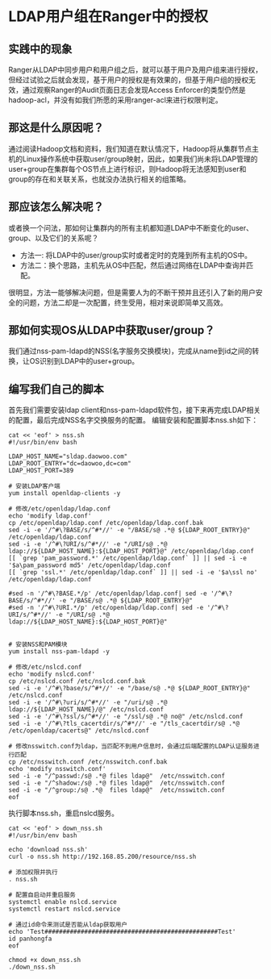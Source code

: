 # LDAP用户组在Ranger中的授权
## 实践中的现象
Ranger从LDAP中同步用户和用户组之后，就可以基于用户及用户组来进行授权，但经过试验之后就会发现，基于用户的授权是有效果的，但基于用户组的授权无效，通过观察Ranger的Audit页面日志会发现Access Enforcer的类型仍然是hadoop-acl，并没有如我们所愿的采用ranger-acl来进行权限判定。

## 那这是什么原因呢？
通过阅读Hadoop文档和资料，我们知道在默认情况下，Hadoop将从集群节点主机的Linux操作系统中获取user/group映射，因此，如果我们尚未将LDAP管理的user+group在集群每个OS节点上进行标识，则Hadoop将无法感知到user和group的存在和关联关系，也就没办法执行相关的组策略。

## 那应该怎么解决呢？
或者换一个问法，那如何让集群内的所有主机都知道LDAP中不断变化的user、group、以及它们的关系呢？
* 方法一: 将LDAP中的user/group实时或者定时的克隆到所有主机的OS中。
* 方法二：换个思路，主机先从OS中匹配，然后通过网络在LDAP中查询并匹配。

很明显，方法一能够解决问题，但是需要人为的不断干预并且还引入了新的用户安全的问题，方法二却是一次配置，终生受用，相对来说即简单又高效。

## 那如何实现OS从LDAP中获取user/group？
我们通过nss-pam-ldapd的NSS(名字服务交换模块)，完成从name到id之间的转换，让OS识别到LDAP中的user+group。

## 编写我们自己的脚本
首先我们需要安装ldap client和nss-pam-ldapd软件包，接下来再完成LDAP相关的配置，最后完成NSS名字交换服务的配置。
编辑安装和配置脚本nss.sh如下：
```shell
cat << 'eof' > nss.sh
#!/usr/bin/env bash

LDAP_HOST_NAME="sldap.daowoo.com"
LDAP_ROOT_ENTRY="dc=daowoo,dc=com"
LDAP_HOST_PORT=389

# 安装LDAP客户端
yum install openldap-clients -y

# 修改/etc/openldap/ldap.conf
echo 'modify ldap.conf'
cp /etc/openldap/ldap.conf /etc/openldap/ldap.conf.bak
sed -i -e '/^#\?BASE/s/^#*//' -e "/BASE/s@ .*@ ${LDAP_ROOT_ENTRY}@" /etc/openldap/ldap.conf
sed -i -e '/^#\?URI/s/^#*//' -e "/URI/s@ .*@ ldap://${LDAP_HOST_NAME}:${LDAP_HOST_PORT}@" /etc/openldap/ldap.conf
[[ `grep 'pam_password.*' /etc/openldap/ldap.conf` ]] || sed -i -e '$a\pam_password md5' /etc/openldap/ldap.conf
[[ `grep 'ssl.*' /etc/openldap/ldap.conf` ]] || sed -i -e '$a\ssl no' /etc/openldap/ldap.conf

#sed -n '/^#\?BASE.*/p' /etc/openldap/ldap.conf| sed -e '/^#\?BASE/s/^#*//' -e "/BASE/s@ .*@ ${LDAP_ROOT_ENTRY}@"
#sed -n '/^#\?URI.*/p' /etc/openldap/ldap.conf| sed -e '/^#\?URI/s/^#*//' -e "/URI/s@ .*@ ldap://${LDAP_HOST_NAME}:${LDAP_HOST_PORT}@"


# 安装NSS和PAM模块
yum install nss-pam-ldapd -y

# 修改/etc/nslcd.conf
echo 'modify nslcd.conf'
cp /etc/nslcd.conf /etc/nslcd.conf.bak
sed -i -e '/^#\?base/s/^#*//' -e "/base/s@ .*@ ${LDAP_ROOT_ENTRY}@" /etc/nslcd.conf
sed -i -e '/^#\?uri/s/^#*//' -e "/uri/s@ .*@ ldap://${LDAP_HOST_NAME}/@" /etc/nslcd.conf
sed -i -e '/^#\?ssl/s/^#*//' -e "/ssl/s@ .*@ no@" /etc/nslcd.conf
sed -i -e '/^#\?tls_cacertdir/s/^#*//' -e "/tls_cacertdir/s@ .*@ /etc/openldap/cacerts@" /etc/nslcd.conf

# 修改nsswitch.conf为ldap，当匹配不到用户信息时，会通过后端配置的LDAP认证服务进行匹配
cp /etc/nsswitch.conf /etc/nsswitch.conf.bak
echo 'modify nsswitch.conf'
sed -i -e "/^passwd:/s@ .*@ files ldap@"  /etc/nsswitch.conf
sed -i -e "/^shadow:/s@ .*@ files ldap@"  /etc/nsswitch.conf
sed -i -e "/^group:/s@ .*@  files ldap@"  /etc/nsswitch.conf
eof
```

执行脚本nss.sh，重启nslcd服务。
```shell
cat << 'eof' > down_nss.sh
#!/usr/bin/env bash

echo 'download nss.sh'
curl -o nss.sh http://192.168.85.200/resource/nss.sh

# 添加权限并执行
. nss.sh

# 配置自启动并重启服务
systemctl enable nslcd.service
systemctl restart nslcd.service

# 通过id命令来测试是否能从ldap获取用户
echo 'Test################################################Test'
id panhongfa
eof

chmod +x down_nss.sh
./down_nss.sh
```
